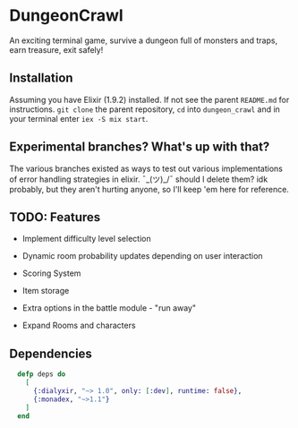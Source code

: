 # DungeonCrawl

An exciting terminal game, survive a dungeon full of monsters and traps, earn treasure, exit safely!

## Installation
Assuming you have Elixir (1.9.2) installed. If not see the parent `README.md` for instructions.
`git clone` the parent repository, `cd` into `dungeon_crawl` and in your terminal enter `iex -S mix start`.

## Experimental branches? What's up with that?

The various branches existed as ways to test out various implementations of error handling strategies in elixir.
¯\_(ツ)_/¯ should I delete them? idk probably, but they aren't hurting anyone, so I'll keep 'em here for reference.

## TODO: Features

- Implement difficulty level selection

- Dynamic room probability updates depending on user interaction

- Scoring System

- Item storage

- Extra options in the battle module - "run away"

- Expand Rooms and characters

## Dependencies
```elixir
  defp deps do
    [
      {:dialyxir, "~> 1.0", only: [:dev], runtime: false},
      {:monadex, "~>1.1"}
    ]
  end
```
